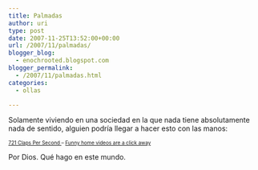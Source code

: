 ```yaml
---
title: Palmadas
author: uri
type: post
date: 2007-11-25T13:52:00+00:00
url: /2007/11/palmadas/
blogger_blog:
  - enochrooted.blogspot.com
blogger_permalink:
  - /2007/11/palmadas.html
categories:
  - ollas

---
```

Solamente viviendo en una sociedad en la que nada tiene absolutamente nada de sentido, alguien podría llegar a hacer esto con las manos:

<font size="1"><a href="https://www.metacafe.com/watch/938322/721_claps_per_second/">721 Claps Per Second </a> &#8211; <a href="https://www.metacafe.com/">Funny home videos are a click away</a></font>

Por Dios. Qué hago en este mundo.